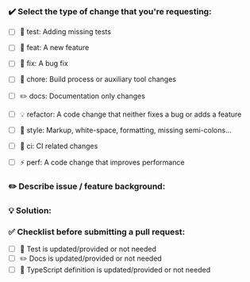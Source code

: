 ### ✔️ Select the type of change that you're requesting:

- [ ] 💍 test: Adding missing tests 
- [ ] 🎸 feat: A new feature 
- [ ] 🐛 fix: A bug fix 
- [ ] 🤖 chore: Build process or auxiliary tool changes 
- [ ] ✏️ docs: Documentation only changes 
- [ ] 💡 refactor: A code change that neither fixes a bug or adds a feature 
- [ ] 💄 style: Markup, white-space, formatting, missing semi-colons... 
- [ ] 🎡 ci: CI related changes 
- [ ] ⚡️ perf: A code change that improves performance 


### ✏️ Describe issue / feature background: 

<!--
1. Describe the source of requirement, like related issue link.

2. Describe the problem and the scenario.
-->


### 💡 Solution:

<!--
1. How to fix the problem, and list final API implementation and usage sample if that is an new feature.

-->


### ✅ Checklist before submitting a pull request:

- [ ] 💍 Test is updated/provided or not needed
- [ ] ✏️ Docs is updated/provided or not needed
- [ ] 🔎 TypeScript definition is updated/provided or not needed
